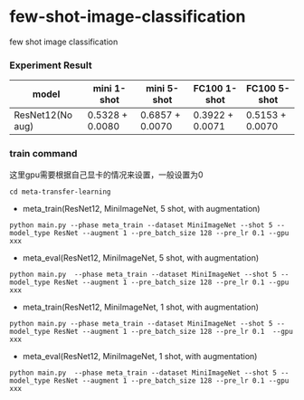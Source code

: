 # few-shot-image-classification
few shot image classification

### Experiment Result

| model | mini 1-shot | mini 5-shot | FC100 1-shot | FC100 5-shot |
| ----  | ----        | ----        | ----         | ----         |  
| ResNet12(No aug) | 0.5328 + 0.0080| 0.6857 + 0.0070 | 0.3922 + 0.0071 | 0.5153 + 0.0070 | 

### train command
这里gpu需要根据自己显卡的情况来设置，一般设置为0

`cd meta-transfer-learning`
- meta_train(ResNet12, MiniImageNet, 5 shot, with augmentation)

`python main.py --phase meta_train --dataset MiniImageNet --shot 5 --model_type ResNet --augment 1 --pre_batch_size 128 --pre_lr 0.1 --gpu xxx`

- meta_eval(ResNet12, MiniImageNet, 5 shot, with augmentation)

`python main.py  --phase meta_train --dataset MiniImageNet --shot 5 --model_type ResNet --augment 1 --pre_batch_size 128 --pre_lr 0.1 --gpu xxx`

- meta_train(ResNet12, MiniImageNet, 1 shot, with augmentation)

`python main.py --phase meta_train --dataset MiniImageNet --shot 5 --model_type ResNet --augment 1 --pre_batch_size 128 --pre_lr 0.1  --gpu xxx`

- meta_eval(ResNet12, MiniImageNet, 1 shot, with augmentation)

`python main.py  --phase meta_train --dataset MiniImageNet --shot 5 --model_type ResNet --augment 1 --pre_batch_size 128 --pre_lr 0.1 --gpu xxx`

